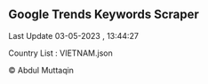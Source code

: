 

## Google Trends Keywords Scraper 
 
Last Update 03-05-2023 , 13:44:27

Country List :
VIETNAM.json



© Abdul Muttaqin 
